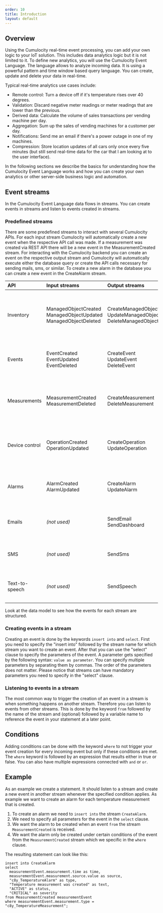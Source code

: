 ```yaml
---
order: 10
title: Introduction
layout: default
---
```


## Overview

Using the Cumulocity real-time event processing, you can add your own logic to your IoT solution. This includes data analytics logic but it is not limited to it. To define new analytics, you will use the Cumulocity Event Language. The language allows to analyze incoming data. It is using a powerful pattern and time window based query language. You can create, update and delete your data in real-time.


Typical real-time analytics use cases include:

* Remote control: Turn a device off if it's temperature rises over 40 degrees.
* Validation: Discard negative meter readings or meter readings that are lower than the previous.
* Derived data: Calculate the volume of sales transactions per vending machine per day.
* Aggregation: Sum up the sales of vending machines for a customer per day.
* Notifications: Send me an email if there's a power outage in one of my machines.
* Compression: Store location updates of all cars only once every five minutes (but still send real-time data for the car that I am looking at to the user interface).

In the following sections we describe the basics for understanding how the Cumulocity Event Language works and how you can create your own analytics or other server-side business logic and automation.

## Event streams

In the Cumulocity Event Language data flows in streams. You can create events in streams and listen to events created in streams.

### Predefined streams

There are some predefined streams to interact with several Cumulocity APIs. For each input stream Cumulocity will automatically create a new event when the respective API call was made. If a measurement was created via REST API there will be a new event in the MeasurementCreated stream.
For interacting with the Cumulocity backend you can create an event on the respective output stream and Cumulocity will automatically execute either the database query or create the API calls necessary for sending mails, sms, or similar. To create a new alarm in the database you can create a new event in the CreateAlarm stream.

|API|Input streams|Output streams|Description|
|:--|:----------|:-------------|:----------|
|Inventory|ManagedObjectCreated<br/>ManagedObjectUpdated<br/>ManagedObjectDeleted|CreateManagedObject<br/>UpdateManagedObject<br/>DeleteManagedObject|This group of events represents creation, modification or deletion of a single ManagedObject.|
|Events|EventCreated<br/>EventUpdated<br/>EventDeleted|CreateEvent<br/>UpdateEvent<br/>DeleteEvent|This group of events represents creation or deletion of a single Event.|
|Measurements|MeasurementCreated<br/>MeasurementDeleted|CreateMeasurement<br/>DeleteMeasurement|This group of events represents creation or deletion of a single Measurement.|
|Device control|OperationCreated<br/>OperationUpdated|CreateOperation<br/>UpdateOperation|This group of events represents creation or modification of a single Operation.|
|Alarms|AlarmCreated<br/>AlarmUpdated|CreateAlarm<br/>UpdateAlarm|This group of events represents creation or modification of a single Alarm.|
|Emails|*(not used)*|SendEmail<br/>SendDashboard|This group of events represents sending of an email.|
|SMS|*(not used)*|SendSms|This group of events represents sending of a SMS.|
|Text-to-speech|*(not used)*|SendSpeech|This group of events represents initializing of a phone call.|

Look at the data model to see how the events for each stream are structured.

### Creating events in a stream

Creating an event is done by the keywords `insert into` and `select`. First you need to specify the "insert into" followed by the stream name for which stream you want to create an event. After that you can use the "select" clause to specify the parameters of the event.
A parameter gets specified by the following syntax: `value as parameter`. You can specify multiple parameters by separating them by commas. The order of the parameters does not matter. Please notice that streams can have mandatory parameters you need to specify in the "select" clause.

### Listening to events in a stream

The most common way to trigger the creation of an event in a stream is when something happens on another stream. Therefore you can listen to events from other streams. This is done by the keyword `from` followed by the name of the stream and (optional) followed by a variable name to reference the event in your statement at a later point.

## Conditions

Adding conditions can be done with the keyword `where` to not trigger your event creation for every incoming event but only if these conditions are met. The `where` keyword is followed by an expression that results either in true or false. You can also have multiple expressions connected with `and` or `or`.

## Example

As an example we create a statement. It should listen to a stream and create a new event in another stream whenever the specified condition applies.
As example we want to create an alarm for each temperature measurement that is created.

1. To create an alarm we need to `insert into` the stream `CreateAlarm`.
2. We need to specify all parameters for the event in the `select` clause.
3. We want the alarm to be created when an event `from` the stream `MeasurementCreated` is received.
4. We want the alarm only be created under certain conditions of the event from the `MeasurementCreated` stream which we specific in the `where` clause.

The resulting statement can look like this:

    insert into CreateAlarm
    select
      measurementEvent.measurement.time as time,
      measurementEvent.measurement.source.value as source,
      "c8y_TemperatureAlarm" as type,
      "Temperature measurement was created" as text,
      "ACTIVE" as status,
      "CRITICAL" as severity
    from MeasurementCreated measurementEvent
    where measurementEvent.measurement.type = "c8y_TemperatureMeasurement";
